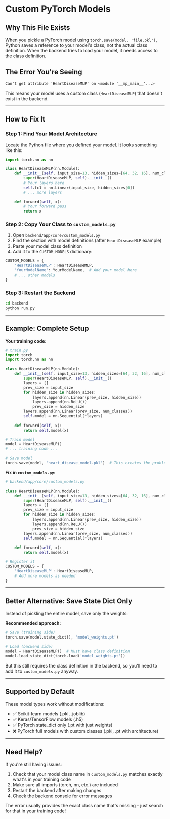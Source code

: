 # Custom PyTorch Models

## Why This File Exists

When you pickle a PyTorch model using `torch.save(model, 'file.pkl')`, Python saves a reference to your model's class, not the actual class definition. When the backend tries to load your model, it needs access to the class definition.

## The Error You're Seeing

```
Can't get attribute 'HeartDiseaseMLP' on <module '__mp_main__'...>
```

This means your model uses a custom class (`HeartDiseaseMLP`) that doesn't exist in the backend.

---

## How to Fix It

### Step 1: Find Your Model Architecture

Locate the Python file where you defined your model. It looks something like this:

```python
import torch.nn as nn

class HeartDiseaseMLP(nn.Module):
    def __init__(self, input_size=13, hidden_sizes=[64, 32, 16], num_classes=2):
        super(HeartDiseaseMLP, self).__init__()
        # Your layers here
        self.fc1 = nn.Linear(input_size, hidden_sizes[0])
        # ... more layers
    
    def forward(self, x):
        # Your forward pass
        return x
```

### Step 2: Copy Your Class to `custom_models.py`

1. Open `backend/app/core/custom_models.py`
2. Find the section with model definitions (after `HeartDiseaseMLP` example)
3. Paste your model class definition
4. Add it to the `CUSTOM_MODELS` dictionary:

```python
CUSTOM_MODELS = {
    'HeartDiseaseMLP': HeartDiseaseMLP,
    'YourModelName': YourModelName,  # Add your model here
    # ... other models
}
```

### Step 3: Restart the Backend

```bash
cd backend
python run.py
```

---

## Example: Complete Setup

**Your training code:**
```python
# train.py
import torch
import torch.nn as nn

class HeartDiseaseMLP(nn.Module):
    def __init__(self, input_size=13, hidden_sizes=[64, 32, 16], num_classes=2):
        super(HeartDiseaseMLP, self).__init__()
        layers = []
        prev_size = input_size
        for hidden_size in hidden_sizes:
            layers.append(nn.Linear(prev_size, hidden_size))
            layers.append(nn.ReLU())
            prev_size = hidden_size
        layers.append(nn.Linear(prev_size, num_classes))
        self.model = nn.Sequential(*layers)
    
    def forward(self, x):
        return self.model(x)

# Train model
model = HeartDiseaseMLP()
# ... training code ...

# Save model
torch.save(model, 'heart_disease_model.pkl')  # This creates the problem!
```

**Fix in `custom_models.py`:**
```python
# backend/app/core/custom_models.py

class HeartDiseaseMLP(nn.Module):
    def __init__(self, input_size=13, hidden_sizes=[64, 32, 16], num_classes=2):
        super(HeartDiseaseMLP, self).__init__()
        layers = []
        prev_size = input_size
        for hidden_size in hidden_sizes:
            layers.append(nn.Linear(prev_size, hidden_size))
            layers.append(nn.ReLU())
            prev_size = hidden_size
        layers.append(nn.Linear(prev_size, num_classes))
        self.model = nn.Sequential(*layers)
    
    def forward(self, x):
        return self.model(x)

# Register it
CUSTOM_MODELS = {
    'HeartDiseaseMLP': HeartDiseaseMLP,
    # Add more models as needed
}
```

---

## Better Alternative: Save State Dict Only

Instead of pickling the entire model, save only the weights:

**Recommended approach:**
```python
# Save (training side)
torch.save(model.state_dict(), 'model_weights.pt')

# Load (backend side)
model = HeartDiseaseMLP()  # Must have class definition
model.load_state_dict(torch.load('model_weights.pt'))
```

But this still requires the class definition in the backend, so you'll need to add it to `custom_models.py` anyway.

---

## Supported by Default

These model types work without modifications:
- ✅ Scikit-learn models (.pkl, .joblib)
- ✅ Keras/TensorFlow models (.h5)
- ✅ PyTorch state_dict only (.pt with just weights)
- ❌ PyTorch full models with custom classes (.pkl, .pt with architecture)

---

## Need Help?

If you're still having issues:

1. Check that your model class name in `custom_models.py` matches exactly what's in your training code
2. Make sure all imports (torch, nn, etc.) are included
3. Restart the backend after making changes
4. Check the backend console for error messages

The error usually provides the exact class name that's missing - just search for that in your training code!
